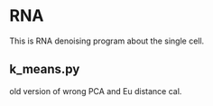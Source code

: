 # RNA
This is RNA denoising program about the single cell.

## k_means.py
old version of wrong PCA and Eu distance cal.
